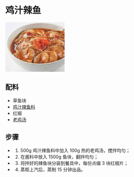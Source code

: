 # 鸡汁辣鱼

![鸡汁辣鱼](../images/鸡汁辣鱼.png)


## 配料
- 草鱼块
- [鸡汁辣鱼料](/配料/鸡汁辣鱼料.md)
- 红椒
- [老鸡汤](/汤/老鸡汤.md)

## 步骤
- 1. 500g 鸡汁辣鱼料中加入 100g 热的老鸡汤，搅拌均匀；
- 2. 在酱料中放入 1500g 鱼块，翻拌均匀；
- 3. 将拌好的辣鱼块分装到餐具中，每份点缀 3 块红椒片；
- 4. 蒸柜上汽后，蒸制 15 分钟出品。

